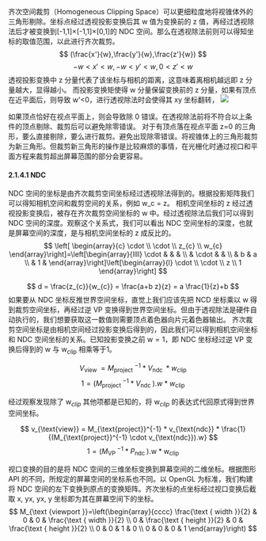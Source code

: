 齐次空间裁剪（Homogeneous Clipping Space）可以更细粒度地将视锥体外的三角形剔除。坐标点经过透视投影变换后其 w 值为变换前的 z 值，再经过透视除法后才被变换到[-1,1]×[-1,1]×[0,1]的 NDC 空间。那么在透视除法前则可以得知坐标的取值范围，以此进行齐次裁剪。
$$
(\frac{x'}{w},\frac{y'}{w},\frac{z'}{w})
$$
$$
-w<x'<w,
-w<y'<w,
0<z'<w
$$
透视投影变换中 z 分量代表了该坐标与相机的距离，这意味着离相机越远即 z 分量越大，显得越小。
而投影变换矩使得 w 分量保留变换前的 z 分量，如果有顶点在近平面后，则导致 w'<0，进行透视除法时会使得其 xy 坐标翻转， 
![](Pasted%20image%2020230723163629.png)

如果顶点恰好在视点平面上，则会导致除 0 错误。在透视除法前将不符合以上条件的顶点剔除、裁剪后可以避免除零错误。
对于有顶点落在视点平面 z=0 的三角形，要么直接剔除，要么进行裁剪。避免出现除零错误。将视锥体上的三角形裁剪为新三角形。但裁剪新三角形的操作是比较麻烦的事情，在光栅化时通过视口和平面方程来裁剪超出屏幕范围的部分会更容易。

#### 2.1.4.1 NDC
NDC 空间的坐标是由齐次裁剪空间坐标经过透视除法得到的。根据投影矩阵我们可以得知相机空间和裁剪空间的关系，例如 w_c = z。
相机空间坐标的 z 经过透视投影变换后，被存在齐次裁剪空间坐标的 w 中。经过透视除法后我们可以得到 NDC 空间的深度。观察这个关系式，我们可以看出 NDC 空间坐标的深度，也就是屏幕空间的深度，是与相机空间坐标的 z 成反比的。
$$
\left[
\begin{array}{c}
\cdot \\
\cdot \\
z_{c} \\
w_{c}
\end{array}\right]=\left[\begin{array}{llll}
\cdot & & & \\
& \cdot & & \\
& b & a \\
& 1 &
\end{array}\right]\left[\begin{array}{l}
\cdot \\
\cdot \\
z \\
1
\end{array}\right]
$$


$$
d 
= \frac{z_{c}}{w_{c}}
= \frac{a+b z}{z} 
= a \frac{1}{z}+b
$$
如果要从 NDC 坐标反推世界空间坐标，直觉上我们应该先把 NCD 坐标乘以 w 得到裁剪空间坐标，再经过逆 VP 变换得到世界空间坐标。但由于透视除法是硬件自动执行的，我们想要获取这一数值则需要顶点着色器向片元着色器输出。
齐次裁剪空间坐标是由相机空间经过投影变换后得到的，因此我们可以得到相机空间坐标和 NDC 空间坐标的关系。已知投影变换之前 $\text{w}=1$，即 NDC 坐标经过逆 VP 变换后得到的 $\text{w}$ 与 $\text{w}_{\text{clip}}$ 相乘等于1。

$$
V_{\text {view }}  =M_{\text {project }}^{-1} * V_{\text {ndc }} * w_{\text {clip }} 
$$
$$
1  =\left(M_{\text {project }}^{-1} * V_{\text {ndc }}\right).w * w_{\text {clip }} 
$$

经过观察发现除了 $\text{w}_{clip}$ 其他项都是已知的，将 $\text{w}_{clip}$ 的表达式代回原式得到世界空间坐标。

$$
v_{\text{view}} = M_{\text{project}}^{-1} *   v_{\text{ndc}} * \frac{1}{(M_{\text{project}}^{-1} \cdot  v_{\text{ndc}}).w}
$$
$$
1  =\left(M_{\text {VP }}^{-1} * P_{\text {ndc }}\right).\text{w} * \text{w}_{\text {clip }}
$$

视口变换的目的是将 NDC 空间的三维坐标变换到屏幕空间的二维坐标。根据图形 API 的不同，所规定的屏幕空间的坐标系也不同。以 OpenGL 为标准，我们构建将 NDC 空间的左下变换到原点的变换矩阵。齐次坐标的点坐标经过视口变换后截取 x, yx, yx, y 坐标即为其在屏幕空间下的坐标。
$$
M_{\text {viewport }}=\left(\begin{array}{cccc}
\frac{\text { width }}{2} & 0 & 0 & \frac{\text { width }}{2} \\
0 & \frac{\text { height }}{2} & 0 & \frac{\text { height }}{2} \\
0 & 0 & 1 & 0 \\
0 & 0 & 0 & 1
\end{array}\right)
$$
